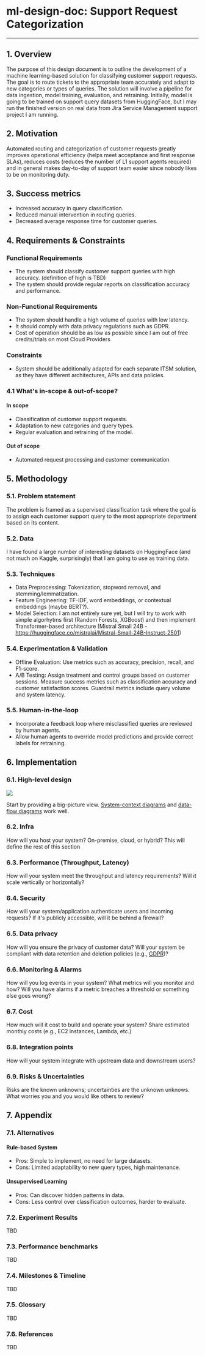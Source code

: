 # ml-design-doc: Support Request Categorization

---
## 1. Overview

The purpose of this design document is to outline the development of a machine learning-based solution for classifying customer support requests. The goal is to route tickets to the appropriate team accurately and adapt to new categories or types of queries. The solution will involve a pipeline for data ingestion, model training, evaluation, and retraining. Initially, model is going to be trained on support query datasets from HuggingFace, but I may run the finished version on real data from Jira Service Management support project I am running. 

## 2. Motivation
Automated routing and categorization of customer requests greatly improves operational efficiency (helps meet acceptance and first response SLAs), reduces costs (reduces the number of L1 support agents required) and in general makes day-to-day of support team easier since nobody likes to be on monitoring duty. 

## 3. Success metrics
- Increased accuracy in query classification.
- Reduced manual intervention in routing queries.
- Decreased average response time for customer queries.

## 4. Requirements & Constraints
### Functional Requirements
- The system should classify customer support queries with high accuracy. (definition of high is TBD)
- The system should provide regular reports on classification accuracy and performance.

### Non-Functional Requirements
- The system should handle a high volume of queries with low latency.
- It should comply with data privacy regulations such as GDPR.
- Cost of operation should be as low as possible since I am out of free credits/trials on most Cloud Providers

### Constraints
- System should be additionally adapted for each separate ITSM solution, as they have different architectures, APIs and data policies. 

### 4.1 What's in-scope & out-of-scope?
#### In scope
- Classification of customer support requests.
- Adaptation to new categories and query types.
- Regular evaluation and retraining of the model.

#### Out of scope
- Automated request processing and customer communication
## 5. Methodology

### 5.1. Problem statement

The problem is framed as a supervised classification task where the goal is to assign each customer support query to the most appropriate department based on its content.

### 5.2. Data

I have found a large number of interesting datasets on HuggingFace (and not much on Kaggle, surprisingly) that I am going to use as training data.

### 5.3. Techniques

- Data Preprocessing: Tokenization, stopword removal, and stemming/lemmatization.
- Feature Engineering: TF-IDF, word embeddings, or contextual embeddings (maybe BERT?).
- Model Selection: I am not entirely sure yet, but I will try to work with simple algorhytms first (Random Forests, XGBoost) and then implement Transformer-based architecture (Mistral Small 24B - https://huggingface.co/mistralai/Mistral-Small-24B-Instruct-2501)

### 5.4. Experimentation & Validation

- Offline Evaluation: Use metrics such as accuracy, precision, recall, and F1-score.
- A/B Testing: Assign treatment and control groups based on customer sessions. Measure success metrics such as classification accuracy and customer satisfaction scores. Guardrail metrics include query volume and system latency.

### 5.5. Human-in-the-loop

- Incorporate a feedback loop where misclassified queries are reviewed by human agents.
- Allow human agents to override model predictions and provide correct labels for retraining.

## 6. Implementation

### 6.1. High-level design

![](https://upload.wikimedia.org/wikipedia/commons/thumb/2/2e/Data-flow-diagram-example.svg/1280px-Data-flow-diagram-example.svg.png)

Start by providing a big-picture view. [System-context diagrams](https://en.wikipedia.org/wiki/System_context_diagram) and [data-flow diagrams](https://en.wikipedia.org/wiki/Data-flow_diagram) work well.

### 6.2. Infra

How will you host your system? On-premise, cloud, or hybrid? This will define the rest of this section

### 6.3. Performance (Throughput, Latency)

How will your system meet the throughput and latency requirements? Will it scale vertically or horizontally?

### 6.4. Security

How will your system/application authenticate users and incoming requests? If it's publicly accessible, will it be behind a firewall?

### 6.5. Data privacy

How will you ensure the privacy of customer data? Will your system be compliant with data retention and deletion policies (e.g., [GDPR](https://gdpr.eu/what-is-gdpr/))?

### 6.6. Monitoring & Alarms

How will you log events in your system? What metrics will you monitor and how? Will you have alarms if a metric breaches a threshold or something else goes wrong?

### 6.7. Cost
How much will it cost to build and operate your system? Share estimated monthly costs (e.g., EC2 instances, Lambda, etc.)

### 6.8. Integration points

How will your system integrate with upstream data and downstream users?

### 6.9. Risks & Uncertainties

Risks are the known unknowns; uncertainties are the unknown unknows. What worries you and you would like others to review?

## 7. Appendix

### 7.1. Alternatives

#### Rule-based System
- Pros: Simple to implement, no need for large datasets.
- Cons: Limited adaptability to new query types, high maintenance.

#### Unsupervised Learning
- Pros: Can discover hidden patterns in data.
- Cons: Less control over classification outcomes, harder to evaluate.

### 7.2. Experiment Results

TBD

### 7.3. Performance benchmarks

TBD

### 7.4. Milestones & Timeline

TBD

### 7.5. Glossary

TBD

### 7.6. References

TBD

